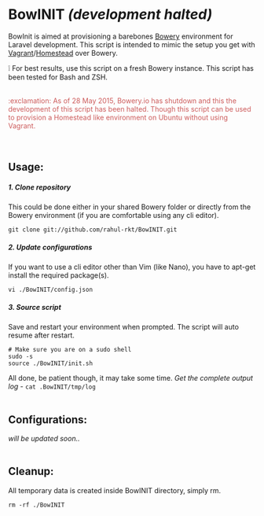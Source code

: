 # BowINIT *(development halted)*
BowInit is aimed at provisioning a barebones [Bowery](http://bowery.io/) environment for Laravel development. This script is intended to mimic the setup you get with [Vagrant](https://www.vagrantup.com/)/[Homestead](http://laravel.com/docs/5.0/homestead) over Bowery.

:grey_exclamation: For best results, use this script on a fresh Bowery instance. This script has been tested for Bash and ZSH.
<br/><br/>

<div style="color:indianred">:exclamation: As of 28 May 2015, Bowery.io has shutdown and this the development of this script has been halted. Though this script can be used to provision a Homestead like environment on Ubuntu without using Vagrant.</div>
<br/><br/>


## Usage:

##### 1. Clone repository
This could be done either in your shared Bowery folder or directly from the Bowery environment (if you are comfortable using any cli editor).
```
git clone git://github.com/rahul-rkt/BowINIT.git
```

##### 2. Update configurations
If you want to use a cli editor other than Vim (like Nano), you have to apt-get install the required package(s).
```
vi ./BowINIT/config.json
```

##### 3. Source script
Save and restart your environment when prompted. The script will auto resume after restart.
```
# Make sure you are on a sudo shell
sudo -s
source ./BowINIT/init.sh
```
All done, be patient though, it may take some time. *Get the complete output log* - `cat .BowINIT/tmp/log`
<br/><br/>

## Configurations:
*will be updated soon..*
<br/><br/>

## Cleanup:
All temporary data is created inside BowINIT directory, simply rm.
```
rm -rf ./BowINIT
```
